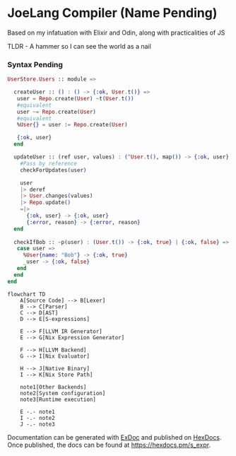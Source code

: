 # JoeLang Compiler (Name Pending)

Based on my infatuation with Elixir and Odin, along with practicalities of JS

TLDR - A hammer so I can see the world as a nail

### Syntax Pending
```elixir
UserStore.Users :: module => 

  createUser :: () : () -> {:ok, User.t()} => 
   user = Repo.create(User) ~t(User.t())
   #equivalent
   user ~= Repo.create(User)
   #equivalent
   %User{} = user := Repo.create(User)

   {:ok, user}
  end

  updateUser :: (ref user, values) : (^User.t(), map()) -> {:ok, user} | {:error, String.t()} =>
    #Pass by reference
    checkForUpdates(user)

    user
    |> deref
    |> User.changes(values)
    |> Repo.update()
    =|> 
      {:ok, user} -> {:ok, user}
      {:error, reason} -> {:error, reason}
  end
 
  checkIfBob :: ~p(user) : (User.t()) -> {:ok, true} | {:ok, false} => 
   case user =>
     %User{name: "Bob"} -> {:ok, true}
     _user -> {:ok, false}
   end
  end 
end
```

```mermaid
flowchart TD
    A[Source Code] --> B[Lexer]
    B --> C[Parser]
    C --> D[AST]
    D --> E[S-expressions]
    
    E --> F[LLVM IR Generator]
    E --> G[Nix Expression Generator]
    
    F --> H[LLVM Backend]
    G --> I[Nix Evaluator]
    
    H --> J[Native Binary]
    I --> K[Nix Store Path]

    note1[Other Backends]
    note2[System configuration]
    note3[Runtime execution]
    
    E -.- note1
    I -.- note2
    J -.- note3
```

Documentation can be generated with [ExDoc](https://github.com/elixir-lang/ex_doc)
and published on [HexDocs](https://hexdocs.pm). Once published, the docs can
be found at <https://hexdocs.pm/s_expr>.


